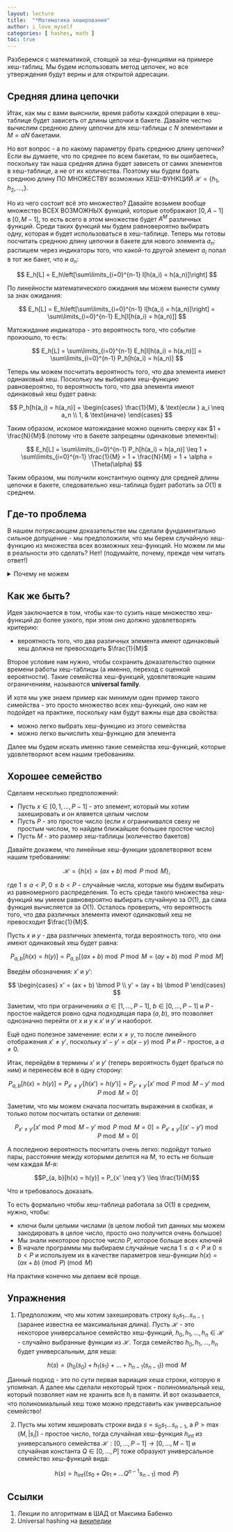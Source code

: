 ```yaml
---
layout: lecture
title:  "*Математика хеширования"
author: i_love_myself
categories: [ hashes, math ]
toc: true
---
```


Разберемся с математикой, стоящей за хеш-функциями на примере хеш-таблиц. Мы будем использовать метод цепочек, но все утверждения будут верны и для открытой адресации.

## Средняя длина цепочки

Итак, как мы с вами выяснили, время работы каждой операции в хеш-таблице будет зависеть от длины цепочки в бакете. Давайте честно вычислим среднюю длину цепочки для хеш-таблицы с $N$ элементами и $M = \alpha N$ бакетами.

Но вот вопрос - а по какому параметру брать среднюю длину цепочки? Если вы думаете, что по среднее по всем бакетам, то вы ошибаетесь, поскольку так наша средняя длина будет зависеть от самих элементов в хеш-таблице, а не от их количества. Поэтому мы будем брать среднюю длину ПО МНОЖЕСТВУ возможных ХЕШ-ФУНКЦИЙ $\mathcal{H} = \left\{h_1, h_2, \ldots, \right\}$.

Но из чего состоит всё это множество? Давайте возьмем вообще множество ВСЕХ ВОЗМОЖНЫХ функций, которые отображают $[0, A-1]$ в $[0, M-1]$, то есть всего в этом множестве будет $A^M$ различных функций. Среди таких функций мы будем равновероятно выбирать одну, которая и будет использоваться в хеш-таблице. Теперь мы готовы посчитать среднюю длину цепочки в бакете для нового элемента $a_n$: распишем через индикаторы того, что какой-то другой элемент $a_i$ попал в тот же бакет, что и $a_n$:

$$
E_h[L] = E_h\left[\sum\limits_{i=0}^{n-1} I[h(a_i) = h(a_n)]\right]
$$

По линейности математического ожидания мы можем вынести сумму за знак ожидания:

$$
E_h[L] = E_h\left[\sum\limits_{i=0}^{n-1} I[h(a_i) = h(a_n)]\right] = \sum\limits_{i=0}^{n-1} E_h[I[h(a_i) = h(a_n)]]
$$

Матожидание индикатора - это вероятность того, что событие произошло, то есть:

$$
E_h[L] = \sum\limits_{i=0}^{n-1} E_h[I[h(a_i) = h(a_n)]] = \sum\limits_{i=0}^{n-1} P_h[h(a_i) = h(a_n)]
$$

Теперь мы можем посчитать вероятность того, что два элемента имеют одинаковый хеш. Поскольку мы выбираем хеш-функцию равновероятно, то вероятность того, что два элемента имеют одинаковый хеш будет равна:

$$
P_h[h(a_i) = h(a_n)] = \begin{cases}
\frac{1}{M}, & \text{если } a_i \neq a_n \\
1, & \text{иначе}
\end{cases}
$$

Таким образом, искомое матожидание можно оценить сверху как $1 + \frac{N}{M}$ (потому что в бакете запрещены одинаковые элементы):

$$
E_h[L] = \sum\limits_{i=0}^{n-1} P_h[h(a_i) = h(a_n)] \leq 1 + \sum\limits_{i=0}^{n-1} \frac{1}{M} = 1 + \frac{N}{M} = 1 + \alpha = \Theta(\alpha)
$$

Таким образом, мы получили константную оценку для средней длины цепочки в бакете, следовательно хеш-таблица будет работать за $O(1)$ в среднем.

## Где-то проблема

В нашем потрясающем доказательстве мы сделали фундаментально сильное допущение - мы предположили, что мы берем случайную хеш-функцию из множества всех возможных хеш-функций. Но можем ли мы в реальности это сделать? Нет! (подумайте, почему, прежде чем читать ответ!)

<details markdown="1">
<summary>Почему не можем</summary>

Чтобы закодировать произвольную функцию из $[0, A-1]$ в $[0, M-1]$, нам нужно запомнить все переходы $a->[0, \ldtos, M-1]$ и ничего умнее чем просто запомнить таблицу переходов мы не можем придумать. То есть нам нужно $O(A)$ памяти, чтобы закодировать произвольную функцию, а у нас всего $O(M)$ памяти. Поэтому мы не можем выбрать произвольную хеш-функцию.

</details>

## Как же быть?

Идея заключается в том, чтобы как-то сузить наше множество хеш-функций до более узкого, при этом оно должно удовлетворять критерию:

* вероятность того, что два различных элемента имеют одинаковый хеш должна не превосходить $\frac{1}{M}$

Второе условие нам нужно, чтобы сохранить доказательство оценки времени работы хеш-таблицы (а именно, переход с оценкой вероятности). Такие семейства хеш-функций, удовлетвоящие нашим ограничениям, называются **universal family**.

И хотя мы уже знаем пример как минимум один пример такого симейства - это просто множество всех хеш-функций, оно нам не подойдет на практике, поскольку нам будут важны еще два свойства:

* можно легко выбрать хеш-функцию из этого семейства
* можно легко вычислить хеш-функцию для элемента

Далее мы будем искать именно такие семейства хеш-функций, которые удовлетворяют всем нашим требованиям.

## Хорошее семейство

Сделаем несколько предположений:

* Пусть $x \in [0, 1, \ldots, P-1]$ - это элемент, который мы хотим захешировать и он ялвяется целым числом
* Пусть $P$ - это простое число (если $x$ ограничивался свеху не простым числом, то найдем ближайшее большее простое число)
* Пусть $M$ - это размер хеш-таблицы (количество бакетов)

Давайте докажем, что линейные хеш-функции удовлетворяют всем нашим требованиям:

$$
\mathcal{H} = \left\{h(x) = (ax + b) \bmod P \bmod M\right\},
$$

где $1 \leq a < P$, $0 \leq b < P$ - случайные числа, которые мы будем выбирать из равномерного распределения. То есть среди такого множества хеш-функций мы умеем равновероятно выбирать случайную за $O(1)$, да сама функция вычисляется за $O(1)$. Осталось проверить, что вероятность того, что два различных элемента имеют одинаковый хеш не превосходит $\frac{1}{M}$.

Пусть $x$ и $y$ - два различных элемента, тогда вероятность того, что они имеют одинаковый хеш будет равна:

$$
P_{a, b}[h(x) = h(y)] = P_{a, b}[(ax + b) \bmod P \bmod M = (ay + b) \bmod P \bmod M]
$$

Введём обозначения: $x'$ и $y'$:

$$
\begin{cases}
x' = (ax + b) \bmod P \\
y' = (ay + b) \bmod P
\end{cases}
$$

Заметим, что при ограничениях $a \in [1, \ldots, P - 1]$, $b \in [0, \ldots, P - 1]$ и $P$ - простое найдется ровно одна подходящая пара $(a, b)$, это позволяет однозначно перейти от $x$ и $y$ к $x'$ и $y'$ и наоборот.

Ещё одно полезное замечение: если $x \neq y$, то после линейного отображения $x' \neq y'$, поскольку $x' - y' = a(x - y) \bmod P$ и $P$ - простое, а $a \neq 0$.

Итак, перейдём в термины $x'$ и $y'$ (теперь вероятность будет браться по ним) и перенесём всё в одну сторону:

$$
P_{a, b}[h(x) = h(y)] = P_{x' \neq y'}[h(x') = h(y')] = P_{x' \neq y'}[x' \bmod P \bmod M - y' \bmod P \bmod M = 0]
$$

Заметим, что мы можем сначала посчитать выражения в скобках, и только потом посчитать остатки  от деления:

$$
P_{x' \neq y'}[x' \bmod P \bmod M - y' \bmod P \bmod M = 0] = P_{x' \neq y'}[(x' - y') \bmod P \bmod M = 0]
$$

А последнюю вероятность посчитать очень легко: подойдут только пары, расстояние между которыми делится на $M$, то есть не больше чем каждая $M$-я:

$$P_{a, b}[h(x) = h(y)] = P_{x' \neq y'} \leq \frac{1}{M}$$

Что и требовалось доказать.

То есть формально чтобы хеш-таблица работала за $O(1)$ в среднем, нужно, чтобы:

* ключи были целыми числами (в целом любой тип данных мы можем закодировать в целое число, просто оно получится очень большое)
* Мы знали некоторое простое число $P$, которое больше всех ключей
* В начале программы мы выбираем случайные числа $1 \leq a < P$ и $0 \leq b < P$ и используем их в качестве параметров хеш-функции $h(x) = (ax + b) \pmod P \pmod M$

На практике конечно мы делаем всё проще.

## Упражнения

1. Предположим, что мы хотим захешировать строку $s_0s_1\ldots s_{n-1}$ (заранее известна ее максимальная длина). Пусть $\mathcal{H}$ - это некоторое универсальное семейство хеш-функций, $h_0, h_1, \ldots, h_n \in \mathcal{H}$ - случайно выбранные функции из $\mathcal{H}$. Тогда семейство $h_0, h_1, \ldots, h_n$ будет универсальным, для хеша:

$$ h(s) = (h_0(s_0) + h_1(s_1) + \ldots + h_{n-1}(s_{n-1})) \bmod M$$

Данный подход - это по сути первая вариация хеша строки, которую я упомянал. А далее мы сделали некоторый трюк - полиномиальный хеш, который позволяет нам не хранить все $h_i$ в памяти. И вот оказывается, что полиномиальный хеш тоже можно представить как универсальное семейство!

2. Пусть мы хотим хешировать строки вида $s=s_0s_1\ldots s_{n-1}$, а $P > \max(M, |s_i|)$ - простое число, тогда случайная хеш-функция $h_{int}$ из универсального семейства $\mathcal{H}: [0, \ldots, P-1] \to [0, \ldots, M-1]$ и случайная константа $Q \in [0, \ldots, P]$ тоже образуют универсальное семейство хеш-функций вида:

$$ h(s) = h_{int}((s_0 + Qs_1 + \ldots Q^{n-1}s_{n-1}) \bmod P)$$

## Ссылки

1. Лекции по алгоритмам в ШАД от Максима Бабенко
2. Universal hashing на [википедии](https://en.wikipedia.org/wiki/Universal_hashing)
